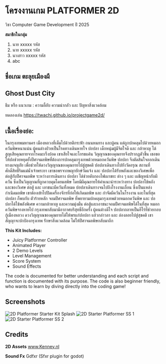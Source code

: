 # โครงงานเกม PLATFORMER 2D 
วิชา Computer Game Development ปี 2025

**สมาชิกในกลุ่ม**
1. นาย  xxxxx    รหัส
2. นาย   xxxxx    รหัส
3. นางสาว   xxxxx    รหัส
4. abc 

## ชื่อเกม ตะลุยเมืองผี 
## Ghost Dust City 

ธีม หรือ แนวเกม : ความลี้ลับ ความน่ากลัว และ ปัญหาสิ่งแวดล้อม

ทดลองเล่น 
https://twachi.github.io/projectgame2d/


## เนื้อเรื่องย่อ:  

ในกรุงเทพมหานคร เมืองหลวงที่เต็มไปด้วยตึกระฟ้า ถนนหนทาง และผู้คน แต่ถูกปกคลุมไปด้วยหมอกควันพิษหนาแน่น ผู้คนต่างป่วยเป็นโรคทางเดินหายใจ ปอปลา เด็กหนุ่มผู้มีจิตใจดี และ กล้าหาญ ได้สูญเสียคุณยายจากโรคมะเร็งปอด เขาเสียใจและโกรธแค้น วิญญาณของคุณยายจึงปรากฏตัวขึ้น เธอขอให้ปอช่วยหยุดยั้งปีศาจมลพิษที่ต้องการปกคลุมกรุงเทพด้วยหมอกควันพิษ  ปอปลา จึงตัดสินใจออกเดินทางผจญภัย เพื่อช่วยให้ดวงวิญญาณของคุณยายไปสู่สุขคติ
ปอปลาเดินทางไปยังวัดอรุณ สถานที่ศักดิ์สิทธิ์ริมแม่น้ำเจ้าพระยา เขาขอพรจากพญายักษ์วัดแจ้ง และ ปอปลาได้รับพลังและของวิเศษเพื่อต่อสู้กับปีศาจมลพิษ
ระหว่างการเดินทาง ปอปลา ได้ช่วยดับกองไฟเผาขยะ ต่าง ๆ และ เผชิญหน้ากับผีควัน ซึ่งเป็นวิญญาณที่ถูกควบคุมโดยมลพิษ โดยมีผีคุณยายให้คำแนะนำระหว่างทาง ปอปลาใช้พลังและของวิเศษ ต่อสู้ และ เอาชนะผีควันทั้งหมด
ปอปลาเดินทางจนไปถึงโรงงานเถื่อน ซึ่งเป็นแหล่งกำเนิดมลพิษ เขาต้องเข้าไปปิดเครื่องจักรที่ก่อให้เกิดมลพิษ และ กำจัดผีควันในโรงงาน และในที่สุด ปอปลา ก็พบกับ ตัวร้ายหลัก จอมปีศาจมลพิษ ที่พยายามปกคลุมกรุงเทพด้วยหมอกควันพิษ และ ปอปลาได้ใช้พลังพิเศษ ความกล้าหาญ และความมุ่งมั่น ต่อสู้และเอาชนะจอมปีศาจมลพิษได้ในที่สุด
หมอกควันพิษจางหายไป กรุงเทพกลับมามีอากาศบริสุทธิ์อีกครั้ง ผู้คนต่างดีใจ ปอปลากลายเป็นฮีโร่ที่ช่วยกอบกู้เมืองหลวง ดวงวิญญาณของคุณยายได้ให้พรแก่ปอปลา แล้วกล่าวลา และ ล่องลอยไปสู่สุขคติ เขาสัญญาจะปกป้องกรุงเทพ รักษาสิ่งแวดล้อม ไม่ให้ปีศาจมลพิษกลับมาอีก

**This Kit Includes:**
- Juicy Platformer Controller
- Animated Player
- 2 Demo Levels
- Level Management
- Score System
- Sound Effects

The code is documented for better understanding and each script and function is documented with its purpose.
The code is also beginner friendly, who wants to learn by diving directly into the coding game!

## Screenshots
![2D Platformer Starter Kit Splash](https://github.com/AdilDevStuff/2D-Platformer-Starter-Kit/assets/94475453/0714f861-5db9-4c49-a5a7-c00708c0f9b5)
![2D Starter Platformer SS 1](https://github.com/AdilDevStuff/2D-Platformer-Starter-Kit/assets/94475453/566dafe8-273d-4b60-97f6-4b29930c9eca)
![2D Starter Platformer SS 2](https://github.com/AdilDevStuff/2D-Platformer-Starter-Kit/assets/94475453/aab09d8c-b7d7-459e-9313-9ec62bd585b8)

## Credits

**2D Assets**
www.Kenney.nl

**Sound Fx**
Gdfxr (Sfxr plugin for godot)
